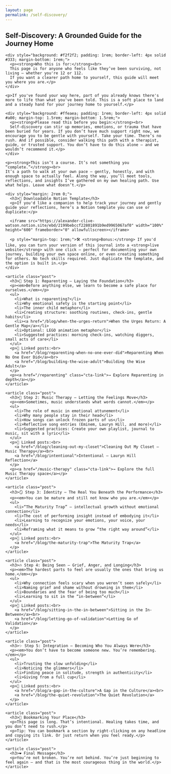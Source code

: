```yaml
---
layout: page
permalink: /self-discovery/
---
```


<main>
  <section class="blog-intro">
    <h2>Self-Discovery: A Grounded Guide for the Journey Home</h2>

    <div style="background: #f2f2f2; padding: 1rem; border-left: 4px solid #333; margin-bottom: 1rem;">
      <p><strong>Who this is for:</strong><br>
      This page is for anyone who feels like they’ve been surviving, not living — whether you're 12 or 112.  
      If you want a clearer path home to yourself, this guide will meet you where you are.</p>
    </div>

    <p>If you've found your way here, part of you already knows there's more to life than what you've been told. This is a soft place to land and a steady hand for your journey home to yourself.</p>

    <div style="background: #ffeaea; padding: 1rem; border-left: 4px solid #a00; margin-top: 1.5rem; margin-bottom: 1.5rem;">
      <p><strong>Please read this before you begin:</strong><br>
      Self-discovery can stir up memories, emotions, or trauma that have been buried for years. If you don’t have much support right now, we encourage you to be gentle with yourself. Take your time. There’s no rush. And if possible, consider walking this path with a therapist, guide, or trusted support. You don’t have to do this alone — and we wouldn’t recommend it.</p>
    </div>

    <p><strong>This isn’t a course. It’s not something you “complete.”</strong><br>
    It’s a path to walk at your own pace — gently, honestly, and with enough space to actually feel. Along the way, you’ll meet tools, reflections, and insights I’ve gathered on my own healing path. Use what helps. Leave what doesn’t.</p>

    <div style="margin: 2rem 0;">
      <h3>📔 Downloadable Notion Template</h3>
      <p>If you'd like a companion to help track your journey and gently guide your reflections, here’s a Notion template you can use or duplicate:</p>

      <iframe src="https://alexander-clive-watson.notion.site/ebd/2199bebccf22801891b9ed9965067af0" width="100%" height="600" frameborder="0" allowfullscreen></iframe>

      <p style="margin-top: 1rem;">🛠️ <strong>Bonus:</strong> If you'd like, you can turn your version of this journal into a <strong>live website</strong> with one click — perfect for documenting your own journey, building your own space online, or even creating something for others. No tech skills required. Just duplicate the template, and the option is built in.</p>
    </div>
  </section>

  <section class="blog-list">

    <article class="post">
      <h3>🧸 Step 1: Reparenting – Laying the Foundation</h3>
      <p><em>Before anything else, we learn to become a safe place for ourselves.</em></p>
      <ul>
        <li>What is reparenting?</li>
        <li>Why emotional safety is the starting point</li>
        <li>The inner child metaphor</li>
        <li>Creating structure: soothing routines, check-ins, gentle habits</li>
        <li><a href="/blog/when-the-urges-return">When the Urges Return: A Gentle Map</a></li>
        <li>Optional: LEGO animation metaphor</li>
        <li>Suggested practices: morning check-ins, watching diggers, small acts of care</li>
      </ul>
      <p>🔗 Linked posts:<br>
        <a href="/blog/reparenting-when-no-one-ever-did">Reparenting When No One Ever Did</a><br>
        <a href="/blog/building-the-wise-adult">Building the Wise Adult</a>
      </p>
      <p><a href="/reparenting" class="cta-link">→ Explore Reparenting in depth</a></p>
    </article>

    <article class="post">
      <h3>🎵 Step 2: Music Therapy – Letting the Feelings Move</h3>
      <p><em>Sometimes, music understands what words cannot.</em></p>
      <ul>
        <li>The role of music in emotional attunement</li>
        <li>Why many people stay in their head</li>
        <li>How songs can unlock frozen parts of us</li>
        <li>Reflective song entries (Eminem, Lauryn Hill, and more)</li>
        <li>Suggested practices: Create your own playlist, journal to music, sit with a lyric</li>
      </ul>
      <p>🔗 Linked posts:<br>
        <a href="/blog/cleaning-out-my-closet">Cleaning Out My Closet – Music Therapy</a><br>
        <a href="/blog/intentional">Intentional – Lauryn Hill Reflection</a>
      </p>
      <p><a href="/music-therapy" class="cta-link">→ Explore the full Music Therapy space</a></p>
    </article>

    <article class="post">
      <h3>🪞 Step 3: Identity – The Real You Beneath the Performance</h3>
      <p><em>You can be mature and still not know who you are.</em></p>
      <ul>
        <li>“The Maturity Trap” — intellectual growth without emotional connection</li>
        <li>The cost of performing insight instead of embodying it</li>
        <li>Learning to recognize your emotions, your voice, your needs</li>
        <li>Reframing what it means to grow “the right way around”</li>
      </ul>
      <p>🔗 Linked posts:<br>
        <a href="/blog/the-maturity-trap">The Maturity Trap</a>
      </p>
    </article>

    <article class="post">
      <h3>🔥 Step 4: Being Seen – Grief, Anger, and Longing</h3>
      <p><em>The hardest parts to feel are usually the ones that bring us home.</em></p>
      <ul>
        <li>Why connection feels scary when you weren’t seen safely</li>
        <li>Naming grief and shame without drowning in them</li>
        <li>Boundaries and the fear of being too much</li>
        <li>Learning to sit in the “in-between”</li>
      </ul>
      <p>🔗 Linked posts:<br>
        <a href="/blog/sitting-in-the-in-between">Sitting in the In-Between</a><br>
        <a href="/blog/letting-go-of-validation">Letting Go of Validation</a>
      </p>
    </article>

    <article class="post">
      <h3>✨ Step 5: Integration – Becoming Who You Always Were</h3>
      <p><em>You don’t have to become someone new. You’re remembering.</em></p>
      <ul>
        <li>Trusting the slow unfolding</li>
        <li>Noticing the glimmers</li>
        <li>Finding peace in solitude, strength in authenticity</li>
        <li>Giving from a full cup</li>
      </ul>
      <p>🔗 Linked posts:<br>
        <a href="/blog/a-gap-in-the-culture">A Gap in the Culture</a><br>
        <a href="/blog/the-quiet-revolution">The Quiet Revolution</a>
      </p>
    </article>

    <article class="post">
      <h3>🧭 Bookmarking Your Place</h3>
      <p>This page is long. That’s intentional. Healing takes time, and you don’t need to rush.</p>
      <p>Tip: You can bookmark a section by right-clicking on any headline and copying its link. Or just return when you feel ready.</p>
    </article>

    <article class="post">
      <h3>❤️ Final Message</h3>
      <p>You’re not broken. You’re not behind. You’re just beginning to feel again — and that is the most courageous thing in the world.</p>
    </article>

  </section>
</main>
